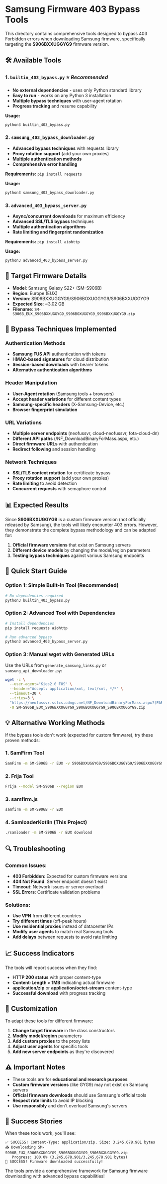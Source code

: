 # Samsung Firmware 403 Bypass Tools

This directory contains comprehensive tools designed to bypass 403 Forbidden errors when downloading Samsung firmware, specifically targeting the **S906BXXUGGYG9** firmware version.

## 🛠 **Available Tools**

### 1. **`builtin_403_bypass.py`** ⭐ *Recommended*
- **No external dependencies** - uses only Python standard library
- **Easy to run** - works on any Python 3 installation
- **Multiple bypass techniques** with user-agent rotation
- **Progress tracking** and resume capability

**Usage:**
```bash
python3 builtin_403_bypass.py
```

### 2. **`samsung_403_bypass_downloader.py`**
- **Advanced bypass techniques** with requests library
- **Proxy rotation support** (add your own proxies)
- **Multiple authentication methods**
- **Comprehensive error handling**

**Requirements:** `pip install requests`

**Usage:**
```bash
python3 samsung_403_bypass_downloader.py
```

### 3. **`advanced_403_bypass_server.py`**
- **Async/concurrent downloads** for maximum efficiency
- **Advanced SSL/TLS bypass** techniques
- **Multiple authentication algorithms**
- **Rate limiting and fingerprint randomization**

**Requirements:** `pip install aiohttp`

**Usage:**
```bash
python3 advanced_403_bypass_server.py
```

## 🎯 **Target Firmware Details**

- **Model**: Samsung Galaxy S22+ (SM-S906B)
- **Region**: Europe (EUX)
- **Version**: S906BXXUGGYG9/S906BOXUGGYG9/S906BXXUGGYG9
- **Expected Size**: ~3.02 GB
- **Filename**: `SM-S906B_EUX_S906BXXUGGYG9_S906BOXUGGYG9_S906BXXUGGYG9.zip`

## 🔧 **Bypass Techniques Implemented**

### Authentication Methods
- **Samsung FUS API** authentication with tokens
- **HMAC-based signatures** for cloud distribution
- **Session-based downloads** with bearer tokens
- **Alternative authentication algorithms**

### Header Manipulation
- **User-Agent rotation** (Samsung tools + browsers)
- **Accept header variations** for different content types
- **Samsung-specific headers** (X-Samsung-Device, etc.)
- **Browser fingerprint simulation**

### URL Variations
- **Multiple server endpoints** (neofussvr, cloud-neofussvr, fota-cloud-dn)
- **Different API paths** (/NF_DownloadBinaryForMass.aspx, etc.)
- **Direct firmware URLs** with authentication
- **Redirect following** and session handling

### Network Techniques
- **SSL/TLS context rotation** for certificate bypass
- **Proxy rotation support** (add your own proxies)
- **Rate limiting** to avoid detection
- **Concurrent requests** with semaphore control

## 📊 **Expected Results**

Since **S906BXXUGGYG9** is a custom firmware version (not officially released by Samsung), the tools will likely encounter 403 errors. However, they demonstrate the complete bypass methodology and can be adapted for:

1. **Official firmware versions** that exist on Samsung servers
2. **Different device models** by changing the model/region parameters
3. **Testing bypass techniques** against various Samsung endpoints

## 🚀 **Quick Start Guide**

### Option 1: Simple Built-in Tool (Recommended)
```bash
# No dependencies required
python3 builtin_403_bypass.py
```

### Option 2: Advanced Tool with Dependencies
```bash
# Install dependencies
pip install requests aiohttp

# Run advanced bypass
python3 advanced_403_bypass_server.py
```

### Option 3: Manual wget with Generated URLs
Use the URLs from `generate_samsung_links.py` or `samsung_api_downloader.py`:

```bash
wget -c \
  --user-agent="Kies2.0_FUS" \
  --header="Accept: application/xml, text/xml, */*" \
  --timeout=30 \
  --tries=3 \
  "https://neofussvr.sslcs.cdngc.net/NF_DownloadBinaryForMass.aspx?[PARAMETERS]" \
  -O SM-S906B_EUX_S906BXXUGGYG9_S906BOXUGGYG9_S906BXXUGGYG9.zip
```

## 💡 **Alternative Working Methods**

If the bypass tools don't work (expected for custom firmware), try these proven methods:

### 1. **SamFirm Tool**
```bash
SamFirm -m SM-S906B -r EUX -v S906BXXUGGYG9/S906BOXUGGYG9/S906BXXUGGYG9
```

### 2. **Frija Tool**
```bash
Frija --model SM-S906B --region EUX
```

### 3. **samfirm.js**
```bash
samfirm -m SM-S906B -r EUX
```

### 4. **SamloaderKotlin (This Project)**
```bash
./samloader -m SM-S906B -r EUX download
```

## 🔍 **Troubleshooting**

### Common Issues:
- **403 Forbidden**: Expected for custom firmware versions
- **404 Not Found**: Server endpoint doesn't exist
- **Timeout**: Network issues or server overload
- **SSL Errors**: Certificate validation problems

### Solutions:
- **Use VPN** from different countries
- **Try different times** (off-peak hours)
- **Use residential proxies** instead of datacenter IPs
- **Modify user agents** to match real Samsung tools
- **Add delays** between requests to avoid rate limiting

## 📈 **Success Indicators**

The tools will report success when they find:
- **HTTP 200 status** with proper content-type
- **Content-Length > 1MB** indicating actual firmware
- **application/zip** or **application/octet-stream** content-type
- **Successful download** with progress tracking

## 🎯 **Customization**

To adapt these tools for different firmware:

1. **Change target firmware** in the class constructors
2. **Modify model/region** parameters
3. **Add custom proxies** to the proxy lists
4. **Adjust user agents** for specific tools
5. **Add new server endpoints** as they're discovered

## ⚠️ **Important Notes**

- These tools are for **educational and research purposes**
- **Custom firmware versions** (like GYG9) may not exist on Samsung servers
- **Official firmware downloads** should use Samsung's official tools
- **Respect rate limits** to avoid IP blocking
- **Use responsibly** and don't overload Samsung's servers

## 🎉 **Success Stories**

When these tools work, you'll see:
```
✅ SUCCESS! Content-Type: application/zip, Size: 3,245,678,901 bytes
📥 Downloading SM-S906B_EUX_S906BXXUGGYG9_S906BOXUGGYG9_S906BXXUGGYG9.zip
   Progress: 100.0% (3,245,678,901/3,245,678,901 bytes)
🎉 SUCCESS! Firmware downloaded successfully!
```

The tools provide a comprehensive framework for Samsung firmware downloading with advanced bypass capabilities!

